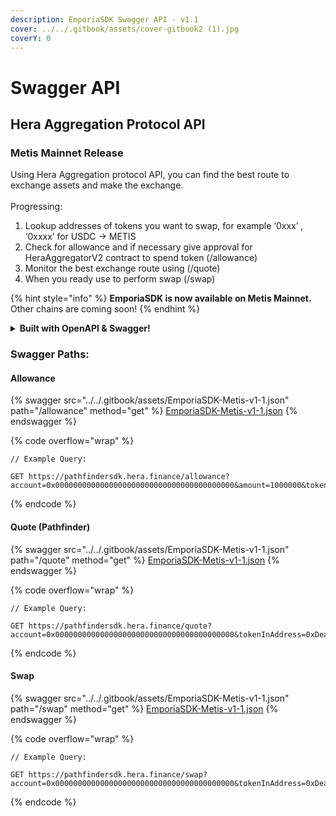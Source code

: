 ```yaml
---
description: EmporiaSDK Swagger API - v1.1
cover: ../../.gitbook/assets/cover-gitbook2 (1).jpg
coverY: 0
---
```


# Swagger API

## Hera Aggregation Protocol API

### Metis Mainnet Release

Using Hera Aggregation protocol API, you can find the best route to exchange assets and make the exchange.\
\
Progressing:

1. Lookup addresses of tokens you want to swap, for example ‘0xxx’ , ‘0xxxx’ for USDC -> METIS
2. Check for allowance and if necessary give approval for HeraAggregatorV2 contract to spend token (/allowance)
3. Monitor the best exchange route using (/quote)
4. When you ready use to perform swap (/swap)

{% hint style="info" %}
**EmporiaSDK is now available on Metis Mainnet.** Other chains are coming soon!
{% endhint %}

<details>

<summary><strong>Built with OpenAPI &#x26; Swagger!</strong></summary>

Design, describe, and document your API on the first open source editor supporting multiple API specifications and serialization formats. The Swagger Editor offers an easy way to get started with the OpenAPI Specification (formerly known as Swagger) as well as the AsyncAPI specification, with support for Swagger 2.0, OpenAPI 3.0, and AsyncAPI 2.\* versions.

</details>

### Swagger Paths:

#### Allowance&#x20;

{% swagger src="../../.gitbook/assets/EmporiaSDK-Metis-v1-1.json" path="/allowance" method="get" %}
[EmporiaSDK-Metis-v1-1.json](../../.gitbook/assets/EmporiaSDK-Metis-v1-1.json)
{% endswagger %}

{% code overflow="wrap" %}
```
// Example Query:

GET https://pathfindersdk.hera.finance/allowance?account=0x0000000000000000000000000000000000000000&amount=1000000&tokenInAddress=0xEA32A96608495e54156Ae48931A7c20f0dcc1a21
```
{% endcode %}

#### Quote (Pathfinder)

{% swagger src="../../.gitbook/assets/EmporiaSDK-Metis-v1-1.json" path="/quote" method="get" %}
[EmporiaSDK-Metis-v1-1.json](../../.gitbook/assets/EmporiaSDK-Metis-v1-1.json)
{% endswagger %}

{% code overflow="wrap" %}
```
// Example Query:

GET https://pathfindersdk.hera.finance/quote?account=0x0000000000000000000000000000000000000000&tokenInAddress=0xDeadDeAddeAddEAddeadDEaDDEAdDeaDDeAD0000&tokenInChainId=1088&tokenOutAddress=0xEA32A96608495e54156Ae48931A7c20f0dcc1a21&tokenOutChainId=1088&amount=100000000000000000000&type=exactIn
```
{% endcode %}

#### Swap

{% swagger src="../../.gitbook/assets/EmporiaSDK-Metis-v1-1.json" path="/swap" method="get" %}
[EmporiaSDK-Metis-v1-1.json](../../.gitbook/assets/EmporiaSDK-Metis-v1-1.json)
{% endswagger %}

{% code overflow="wrap" %}
```
// Example Query:

GET https://pathfindersdk.hera.finance/swap?account=0x0000000000000000000000000000000000000000&tokenInAddress=0xDeadDeAddeAddEAddeadDEaDDEAdDeaDDeAD0000&tokenInChainId=1088&tokenOutAddress=0xEA32A96608495e54156Ae48931A7c20f0dcc1a21&tokenOutChainId=1088&amount=100000000000000000000
```
{% endcode %}
